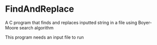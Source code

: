 # FindAndReplace
A C program that finds and replaces inputted string in a file using Boyer-Moore search algorithm

This program needs an input file to run

